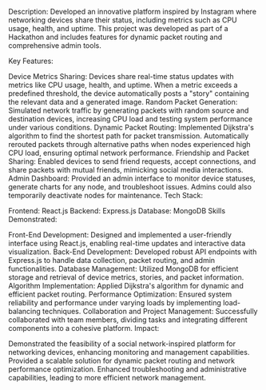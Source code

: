 
Description:
Developed an innovative platform inspired by Instagram where networking devices share their status, including metrics such as CPU usage, health, and uptime. This project was developed as part of a Hackathon and includes features for dynamic packet routing and comprehensive admin tools.

Key Features:

Device Metrics Sharing: Devices share real-time status updates with metrics like CPU usage, health, and uptime. When a metric exceeds a predefined threshold, the device automatically posts a "story" containing the relevant data and a generated image.
Random Packet Generation: Simulated network traffic by generating packets with random source and destination devices, increasing CPU load and testing system performance under various conditions.
Dynamic Packet Routing: Implemented Dijkstra's algorithm to find the shortest path for packet transmission. Automatically rerouted packets through alternative paths when nodes experienced high CPU load, ensuring optimal network performance.
Friendship and Packet Sharing: Enabled devices to send friend requests, accept connections, and share packets with mutual friends, mimicking social media interactions.
Admin Dashboard: Provided an admin interface to monitor device statuses, generate charts for any node, and troubleshoot issues. Admins could also temporarily deactivate nodes for maintenance.
Tech Stack:

Frontend: React.js
Backend: Express.js
Database: MongoDB
Skills Demonstrated:

Front-End Development: Designed and implemented a user-friendly interface using React.js, enabling real-time updates and interactive data visualization.
Back-End Development: Developed robust API endpoints with Express.js to handle data collection, packet routing, and admin functionalities.
Database Management: Utilized MongoDB for efficient storage and retrieval of device metrics, stories, and packet information.
Algorithm Implementation: Applied Dijkstra's algorithm for dynamic and efficient packet routing.
Performance Optimization: Ensured system reliability and performance under varying loads by implementing load-balancing techniques.
Collaboration and Project Management: Successfully collaborated with team members, dividing tasks and integrating different components into a cohesive platform.
Impact:

Demonstrated the feasibility of a social network-inspired platform for networking devices, enhancing monitoring and management capabilities.
Provided a scalable solution for dynamic packet routing and network performance optimization.
Enhanced troubleshooting and administrative capabilities, leading to more efficient network management.
